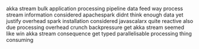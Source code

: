 akka stream bulk application processing pipeline data feed way process stream information considered apachespark didnt think enough data yet justify overhead spark installation considered javascalarx quite reactive also due processing overhead crunch backpressure get akka stream seemed like win akka stream consequence get typed parallelisable processing thing consuming